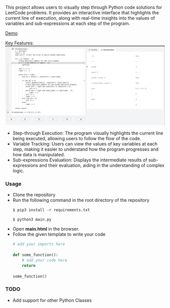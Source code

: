 This project allows users to visually step through Python code solutions for LeetCode problems. It provides an interactive interface that highlights the current line of execution, along with real-time insights into the values of variables and sub-expressions at each step of the program.

[Demo](https://www.loom.com/share/1a0c0fe693594a428252c22cfba46bd3?sid=e3ee75c6-d13b-4244-9963-72871df583d3)


Key Features:
![](Screenshot.png)
- Step-through Execution: The program visually highlights the current line being executed, allowing users to follow the flow of the code.
- Variable Tracking: Users can view the values of key variables at each step, making it easier to understand how the program progresses and how data is manipulated.
- Sub-expressions Evaluation: Displays the intermediate results of sub-expressions and their evaluation, aiding in the understanding of complex logic.

### Usage
- Clone the repository
- Run the following command in the root directory of the repository
  ```
  $ pip3 install -r requirements.txt
  ```
  ```
  $ python3 main.py
  ```
- Open **main.html** in the browser.
- Follow the given template to write your code
    ```python
    # add your imports here

    def some_function():
        # add your code here
        return 
    
    some_function()

    ```


### TODO
- Add support for other Python Classes
